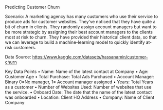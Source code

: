 Predicting Customer Churn

Scenario: A marketing agency has many customers who use their service to produce ads for customer websites. They've noticed that they have quite a bit of churn in clients. They randomly assign account managers but want to be more strategic by assigning their best account managers to the clients most at risk to churn. They have provided their historical client data, so that we can leverage to build a machine-learning model to quickly identify at-risk customers.

Data Source: https://www.kaggle.com/datasets/hassanamin/customer-churn

Key Data Points
•	Name: Name of the latest contact at Company
•	Age: Customer Age
•	Total Purchase: Total Ads Purchased
•	Account Manager: Binary 0=No manager, 1= Account manager assigned
•	Years: Total Years as a customer
•	Number of Websites Used: Number of websites that use the service.
•	Onboard Date: The date that the name of the latest contact was onboarded
•	Location: Client HQ Address
•	Company: Name of Client Company
